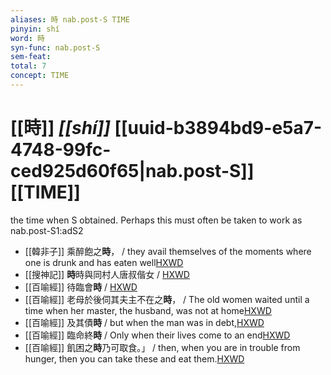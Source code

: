 ```yaml
---
aliases: 時 nab.post-S TIME
pinyin: shí
word: 時
syn-func: nab.post-S
sem-feat: 
total: 7
concept: TIME 
---
```

# [[時]] *[[shí]]*  [[uuid-b3894bd9-e5a7-4748-99fc-ced925d60f65|nab.post-S]] [[TIME]]
the time when S obtained. Perhaps this must often be taken to work as nab.post-S1:adS2
 - [[韓非子]] 乘醉飽之**時**， / they avail themselves of the moments where one is drunk and has eaten well[HXWD](https://hxwd.org/textview.html?location=KR3c0005_tls_009-2a.3)
 - [[搜神記]] **時**時與同村人唐叔偕女 / [HXWD](https://hxwd.org/textview.html?location=KR3l0099_tls_015-1a.4)
 - [[百喻經]] 待臨會**時** / [HXWD](https://hxwd.org/textview.html?location=KR6b0066_T_001-0543a.69)
 - [[百喻經]] 老母於後伺其夫主不在之**時**， / The old women waited until a time when her master, the husband, was not at home[HXWD](https://hxwd.org/textview.html?location=KR6b0066_T_001-0543b.72)
 - [[百喻經]] 及其債**時** / but when the man was in debt,[HXWD](https://hxwd.org/textview.html?location=KR6b0066_T_001-0544a.42)
 - [[百喻經]] 臨命終**時** / Only when their lives come to an end[HXWD](https://hxwd.org/textview.html?location=KR6b0066_T_003-0550b.47)
 - [[百喻經]] 飢困之**時**乃可取食。」 / then, when you are in trouble from hunger, then you can take these and eat them.[HXWD](https://hxwd.org/textview.html?location=KR6b0066_T_003-0552c.49)